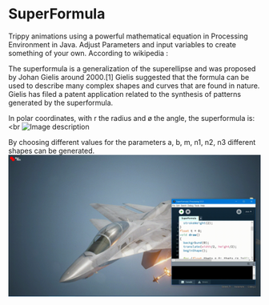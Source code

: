 # SuperFormula
Trippy animations using a powerful mathematical equation in Processing Environment in Java. Adjust Parameters and input variables to create something of your own.
According to wikipedia : 

The superformula is a generalization of the superellipse and was proposed by Johan Gielis around 2000.[1] Gielis suggested that the formula can be used to describe many complex shapes and curves that are found in nature. Gielis has filed a patent application related to the synthesis of patterns generated by the superformula.

In polar coordinates, with  r the radius and ø the angle, the superformula is:<br
![Image description](http://paulbourke.net/geometry/supershape/equation1.gif)


By choosing different values for the parameters a, b, m, n1, n2, n3 different shapes can be generated.
![](https://github.com/kickereb/SuperFormula/blob/master/SuperFormula.gif)

